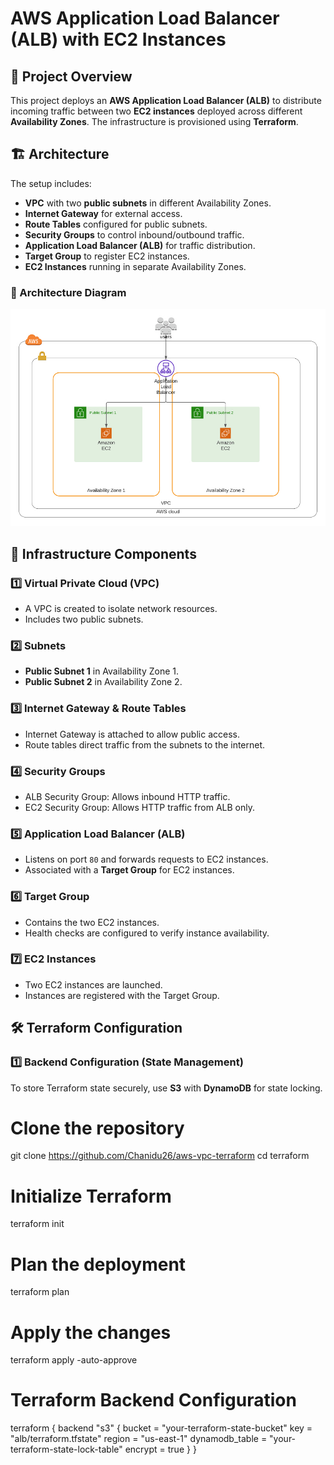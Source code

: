 # AWS Application Load Balancer (ALB) with EC2 Instances

## 📌 Project Overview
This project deploys an **AWS Application Load Balancer (ALB)** to distribute incoming traffic between two **EC2 instances** deployed across different **Availability Zones**. The infrastructure is provisioned using **Terraform**.

## 🏗️ Architecture
The setup includes:
- **VPC** with two **public subnets** in different Availability Zones.
- **Internet Gateway** for external access.
- **Route Tables** configured for public subnets.
- **Security Groups** to control inbound/outbound traffic.
- **Application Load Balancer (ALB)** for traffic distribution.
- **Target Group** to register EC2 instances.
- **EC2 Instances** running in separate Availability Zones.

### 📌 Architecture Diagram
![Design Architecture](https://raw.githubusercontent.com/Chanidu26/aws-vpc-terraform/refs/heads/main/figures/Design.jpg)

## 🚀 Infrastructure Components
### **1️⃣ Virtual Private Cloud (VPC)**
- A VPC is created to isolate network resources.
- Includes two public subnets.

### **2️⃣ Subnets**
- **Public Subnet 1** in Availability Zone 1.
- **Public Subnet 2** in Availability Zone 2.

### **3️⃣ Internet Gateway & Route Tables**
- Internet Gateway is attached to allow public access.
- Route tables direct traffic from the subnets to the internet.

### **4️⃣ Security Groups**
- ALB Security Group: Allows inbound HTTP traffic.
- EC2 Security Group: Allows HTTP traffic from ALB only.

### **5️⃣ Application Load Balancer (ALB)**
- Listens on port `80` and forwards requests to EC2 instances.
- Associated with a **Target Group** for EC2 instances.

### **6️⃣ Target Group**
- Contains the two EC2 instances.
- Health checks are configured to verify instance availability.

### **7️⃣ EC2 Instances**
- Two EC2 instances are launched.
- Instances are registered with the Target Group.

## 🛠️ Terraform Configuration
### **1️⃣ Backend Configuration (State Management)**
To store Terraform state securely, use **S3** with **DynamoDB** for state locking.

# Clone the repository
git clone https://github.com/Chanidu26/aws-vpc-terraform
cd terraform

# Initialize Terraform
terraform init

# Plan the deployment
terraform plan

# Apply the changes
terraform apply -auto-approve

# Terraform Backend Configuration
terraform {
  backend "s3" {
    bucket         = "your-terraform-state-bucket"
    key            = "alb/terraform.tfstate"
    region         = "us-east-1"
    dynamodb_table = "your-terraform-state-lock-table"
    encrypt        = true
  }
}
